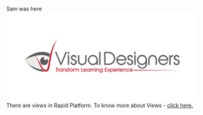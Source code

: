 Sam was here
![Logo image](<Logo Large.jpg>)
There are views in Rapid Platform. To know more about Views - [click here.](<../../../4-Keyper Manual/2-Designer/1-Tables/how-to-add-columns-to-a-data-table/how-to-add-columns-to-a-data-table.md>)